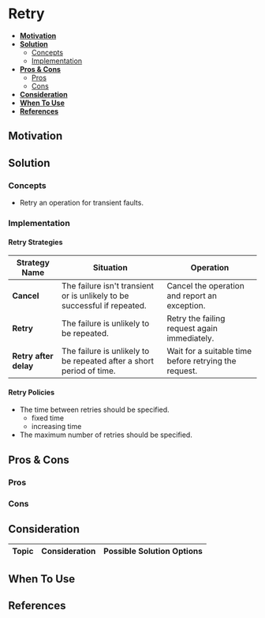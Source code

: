 # Retry

- [**Motivation**](#motivation)
- [**Solution**](#solution)
   - [Concepts](#concepts)
   - [Implementation](#implementation)
- [**Pros & Cons**](#pros--cons)
   - [Pros](#pros)
   - [Cons](#cons)
- [**Consideration**](#consideration)
- [**When To Use**](#when-to-use)
- [**References**](#references)

## Motivation

## Solution
### Concepts
- Retry an operation for transient faults.

### Implementation
#### Retry Strategies
| Strategy Name | Situation | Operation |
|----|----|----|
| **Cancel** | The failure isn't transient or is unlikely to be successful if repeated. | Cancel the operation and report an exception. |
| **Retry** | The failure is unlikely to be repeated. | Retry the failing request again immediately. |
| **Retry after delay** | The failure is unlikely to be repeated after a short period of time. | Wait for a suitable time before retrying the request. |

#### Retry Policies
- The time between retries should be specified.
   - fixed time
   - increasing time
- The maximum number of retries should be specified.

## Pros & Cons
### Pros
### Cons

## Consideration
| Topic | Consideration | Possible Solution Options |
|----|-----|-----|

## When To Use

## References
